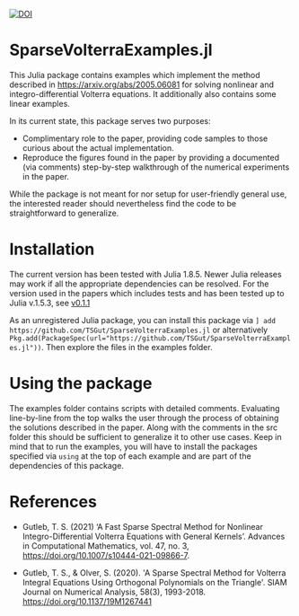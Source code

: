 [![DOI](https://zenodo.org/badge/319677914.svg)](https://zenodo.org/badge/latestdoi/319677914)

# SparseVolterraExamples.jl
This Julia package contains examples which implement the method described in https://arxiv.org/abs/2005.06081 for solving nonlinear and integro-differential Volterra equations. It additionally also contains some linear examples.

In its current state, this package serves two purposes:
- Complimentary role to the paper, providing code samples to those curious about the actual implementation.
- Reproduce the figures found in the paper by providing a documented (via comments) step-by-step walkthrough of the numerical experiments in the paper.

While the package is not meant for nor setup for user-friendly general use, the interested reader should nevertheless find the code to be straightforward to generalize.

# Installation

The current version has been tested with Julia 1.8.5. Newer Julia releases may work if all the appropriate dependencies can be resolved.
For the version used in the papers which includes tests and has been tested up to Julia v.1.5.3, see [v0.1.1](https://github.com/TSGut/SparseVolterraExamples.jl/releases/tag/v0.1.1)

As an unregistered Julia package, you can install this package via ```] add https://github.com/TSGut/SparseVolterraExamples.jl``` or alternatively ```Pkg.add(PackageSpec(url="https://github.com/TSGut/SparseVolterraExamples.jl"))```. Then explore the files in the examples folder.

# Using the package

The examples folder contains scripts with detailed comments. Evaluating line-by-line from the top walks the user through the process of obtaining the solutions described in the paper. Along with the comments in the src folder this should be sufficient to generalize it to other use cases. Keep in mind that to run the examples, you will have to install the packages specified via ```using``` at the top of each example and are part of the dependencies of this package.

# References

- Gutleb, T. S. (2021) ‘A Fast Sparse Spectral Method for Nonlinear Integro-Differential Volterra Equations with General Kernels’. Advances in Computational Mathematics, vol. 47, no. 3, https://doi.org/10.1007/s10444-021-09866-7.

- Gutleb, T. S., & Olver, S. (2020). 'A Sparse Spectral Method for Volterra Integral Equations Using Orthogonal Polynomials on the Triangle'. SIAM Journal on Numerical Analysis, 58(3), 1993-2018. https://doi.org/10.1137/19M1267441
